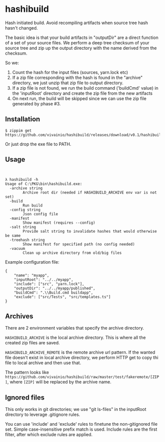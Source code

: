 # hashibuild
Hash initiated build. Avoid recompiling artifacts when source tree hash hasn't changed.

The basic idea is that your build artifacts in "outputDir" are a direct function of a set of your source files. We perform a deep tree checksum of your source tree and zip up the output directory with the name derived from the checksum.

So we:

1. Count the hash for the input files (sources, yarn.lock etc)
2. If a zip file corresponding with the hash is found in the "archive" directory, we just unzip that zip file to output directory.
3. If a zip file is not found, we run the build command ('buildCmd' value) in the 'inputRoot' directory and create the zip file from the new artifacts
4. On next run, the build will be skipped since we can use the zip file generated by phase #3.


## Installation

```
$ zippim get https://github.com/vivainio/hashibuild/releases/download/v0.1/hashibuild.exe
```

Or just drop the exe file to PATH.

## Usage

```


λ hashibuild -h
Usage of C:\PKG\bin\hashibuild.exe:
  -archive string
        Archive root dir (needed if HASHIBUILD_ARCHIVE env var is not set)
  -build
        Run build
  -config string
        Json config file
  -manifest
        Show manifest (requires --config)
  -salt string
        Provide salt string to invalidate hashes that would otherwise be same
  -treehash string
        Show manifest for specified path (no config needed)
  -vacuum
        Clean up archive directory from old/big files
```

Example configuration file:

```
{
    "name": "myapp",
    "inputRoot": "../../myapp",
    "include": ["src", "yarn.lock"],
    "outputDir": "../../myapp/published",
    "buildCmd": ".\\Build.cmd buildapp",
    "exclude": ["src/Tests", "src/templates.ts"]
}
```

## Archives

There are 2 environment variables that specify the archive directory.

`HASHIBUILD_ARCHIVE` is the local archive directory. This is where all the created zip files are
saved.

`HASHIBUILD_ARCHIVE_REMOTE` is the remote archive url pattern. If the wanted file doesn't exist 
in local archive directory, we perform HTTP get to copy thi file to local archive and then 
use that.

The pattern looks like `https://github.com/vivainio/hashibuild/raw/master/test/fakeremote/[ZIP]`, where `[ZIP]`
will be replaced by the archive name.

## Ignored files

This only works in git directories; we use "git ls-files" in the inputRoot directory to leverage .gitignore rules.

You can use 'include' and 'exclude' rules to finetune the non-gitignored file set. Simple case-insensitive prefix
match is used. Include rules are the first filter, after which exclude rules are applied.





